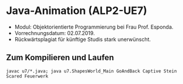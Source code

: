 # Java-Animation (ALP2-UE7)

- Modul: Objektorientierte Programmierung bei Frau Prof. Esponda.
- Vorrechnungsdatum: 02.07.2019.
- Rückwärtsplagiat für künftige Studis stark unerwünscht.

## Zum Kompilieren und Laufen
`javac u7/*.java; java u7.ShapesWorld_Main GoAndBack Captive Stein Scared Feuerwerk`
